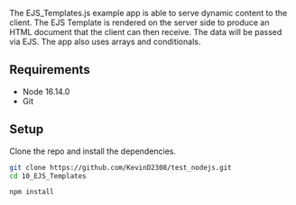 The EJS_Templates.js example app is able to serve dynamic content to the client. The EJS Template is rendered on the server side to produce an HTML document that the client can then receive. The data will be passed via EJS. The app also uses arrays and conditionals.


## Requirements

* Node 16.14.0
* Git

## Setup

Clone the repo and install the dependencies.

```bash
git clone https://github.com/KevinD2308/test_nodejs.git
cd 10_EJS_Templates
```

```bash
npm install
```


